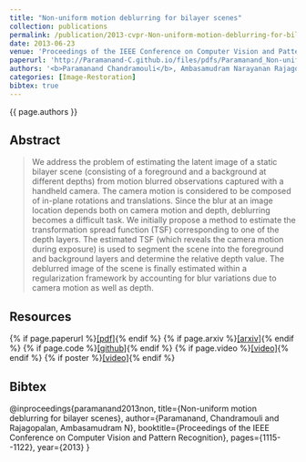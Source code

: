 ```yaml
---
title: "Non-uniform motion deblurring for bilayer scenes"
collection: publications
permalink: /publication/2013-cvpr-Non-uniform-motion-deblurring-for-bilayer-scenes
date: 2013-06-23
venue: 'Proceedings of the IEEE Conference on Computer Vision and Pattern Recognition'
paperurl: 'http://Paramanand-C.github.io/files/pdfs/Paramanand_Non-uniform_Motion_Deblurring_2013_CVPR_paper.pdf'
authors: '<b>Paramanand Chandramouli</b>, Ambasamudram Narayanan Rajagopalan'
categories: [Image-Restoration]
bibtex: true
---
```


{{ page.authors }}

## Abstract

> We address the problem of estimating the latent image of a static bilayer scene (consisting of a foreground and a background at different depths) from motion blurred observations captured with a handheld camera. The camera motion is considered to be composed of in-plane rotations and translations. Since the blur at an image location depends both on camera motion and depth, deblurring becomes a difficult task. We initially propose a method to estimate the transformation spread function (TSF) corresponding to one of the depth layers. The estimated TSF (which reveals the camera motion during exposure) is used to segment the scene into the foreground and background layers and determine the relative depth value. The deblurred image of the scene is finally estimated within a regularization framework by accounting for blur variations due to camera motion as well as depth.

## Resources

{% if page.paperurl %}<a href=" {{ page.paperurl }} ">[pdf]</a>{% endif %} {% if page.arxiv %}<a href=" {{ page.arxiv }} ">[arxiv]</a>{% endif %} {% if page.code %}<a href=" {{ page.code }} ">[github]</a>{% endif %} {% if page.video %}<a href=" {{ page.video }} ">[video]</a>{% endif %} {% if poster %}<a href=" {{ page.poster }} ">[video]</a>{% endif %}


## Bibtex
@inproceedings{paramanand2013non,
  title={Non-uniform motion deblurring for bilayer scenes},
  author={Paramanand, Chandramouli and Rajagopalan, Ambasamudram N},
  booktitle={Proceedings of the IEEE Conference on Computer Vision and Pattern Recognition},
  pages={1115--1122},
  year={2013}
}


